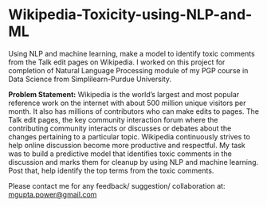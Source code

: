 # Wikipedia-Toxicity-using-NLP-and-ML
Using NLP and machine learning, make a model to identify toxic comments from the Talk edit pages on Wikipedia.
I worked on this project for completion of Natural Language Processing module of my PGP course in Data Science from Simplilearn-Purdue University.

**Problem Statement:** Wikipedia is the world’s largest and most popular reference work on the internet with about 500 million unique visitors per month. It also has millions of contributors who can make edits to pages. The Talk edit pages, the key community interaction forum where the contributing community interacts or discusses or debates about the changes pertaining to a particular topic.
Wikipedia continuously strives to help online discussion become more productive and respectful. My task was to build a predictive model that identifies toxic comments in the discussion and marks them for cleanup by using NLP and machine learning. Post that, help identify the top terms from the toxic comments.

Please contact me for any feedback/ suggestion/ collaboration at: mgupta.power@gmail.com
